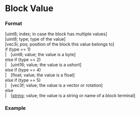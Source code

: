# Block Value
### Format
[uint8; index; in case the block has multiple values]\
[uint8; type; type of the value]\
[vec3i; pos; position of the block this value belongs to]\
if (type == 1)\
|&emsp;[uint8; value; the value is a byte]\
else if (type == 2)\
|&emsp;[uint16; value; the value is a ushort]\
else if (type == 4)\
|&emsp;[float; value; the value is a float]\
else if (type == 5)\
|&emsp;[vec3f; value; the value is a vector or rotation]\
else\
|&emsp;[[string](https://github.com); value; the value is a string or name of a block terminal]
### Example
